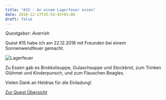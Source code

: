 ```yaml
---
title: "#15 - An einem Lagerfeuer essen"
date: 2018-12-27T15:54:42+01:00
draft: false
---
```


*Questgeber: Avarrish*

Quest #15 habe ich am 22.12.2018 mit Freunden bei einem Sonnenwendfeuer gemacht.

![Lagerfeuer][fire]

Zu Essen gab es Brokkolisuppe, Gulaschsuppe und Stockbrot, zum Trinken Glühmet und Kinderpunsch, und zum Flauschen Beagles.

Vielen Dank an Heldras für die Einladung!

[Zur Quest Übersicht](/post/quests)

[fire]: /post/quest-15_fire.jpg